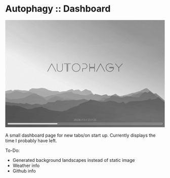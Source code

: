 # Autophagy :: Dashboard

![screenshot](scrot.png)

A small dashboard page for new tabs/on start up. Currently displays the time I
probably have left.

To-Do:

- Generated background landscapes instead of static image
- Weather info
- Github info
